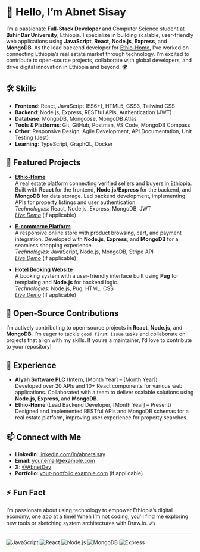 # 👋 Hello, I’m Abnet Sisay

I’m a passionate **Full-Stack Developer** and Computer Science student at **Bahir Dar University**, Ethiopia. I specialize in building scalable, user-friendly web applications using **JavaScript**, **React**, **Node.js**, **Express**, and **MongoDB**. As the lead backend developer for [Ethio-Home](https://github.com/your-username/Ethio-Home), I’ve worked on connecting Ethiopia’s real estate market through technology. I’m excited to contribute to open-source projects, collaborate with global developers, and drive digital innovation in Ethiopia and beyond. 🌍

## 🛠️ Skills
- **Frontend**: React, JavaScript (ES6+), HTML5, CSS3, Tailwind CSS
- **Backend**: Node.js, Express, RESTful APIs, Authentication (JWT)
- **Database**: MongoDB, Mongoose, MongoDB Atlas
- **Tools & Platforms**: Git, GitHub, Postman, VS Code, MongoDB Compass
- **Other**: Responsive Design, Agile Development, API Documentation, Unit Testing (Jest)
- **Learning**: TypeScript, GraphQL, Docker

## 🌟 Featured Projects
- **[Ethio-Home](https://github.com/your-username/Ethio-Home)**  
  A real estate platform connecting verified sellers and buyers in Ethiopia. Built with **React** for the frontend, **Node.js/Express** for the backend, and **MongoDB** for data storage. Led backend development, implementing APIs for property listings and user authentication.  
  *Technologies*: React, Node.js, Express, MongoDB, JWT  
  *[Live Demo](https://ethio-home.example.com)* (if applicable)

- **[E-commerce Platform](https://github.com/your-username/Ecommerce)**  
  A responsive online store with product browsing, cart, and payment integration. Developed with **Node.js**, **Express**, and **MongoDB** for a seamless shopping experience.  
  *Technologies*: JavaScript, Node.js, MongoDB, Stripe API  
  *[Live Demo](https://ecommerce.example.com)* (if applicable)

- **[Hotel Booking Website](https://github.com/your-username/Hotel-Booking)**  
  A booking system with a user-friendly interface built using **Pug** for templating and **Node.js** for backend logic.  
  *Technologies*: Node.js, Pug, HTML, CSS  
  *[Live Demo](https://hotel-booking.example.com)* (if applicable)

## 🚀 Open-Source Contributions
I’m actively contributing to open-source projects in **React**, **Node.js**, and **MongoDB**. I’m eager to tackle `good first issue` tasks and collaborate on projects that align with my skills. If you’re a maintainer, I’d love to contribute to your repository!

## 💼 Experience
- **Alyah Software PLC** (Intern, [Month Year] – [Month Year])  
  Developed over 20 APIs and 10+ React components for various web applications. Collaborated with a team to deliver scalable solutions using **Node.js**, **Express**, and **MongoDB**.  
- **Ethio-Home** (Lead Backend Developer, [Month Year] – Present)  
  Designed and implemented RESTful APIs and MongoDB schemas for a real estate platform, improving user experience for property searches.

## 📫 Connect with Me
- **LinkedIn**: [linkedin.com/in/abnetsisay](https://linkedin.com/in/your-linkedin)
- **Email**: [your.email@example.com](mailto:your.email@example.com)
- **X**: [@AbnetDev](https://x.com/your-x-handle)
- **Portfolio**: [your-portfolio.example.com](https://your-portfolio.example.com) (if applicable)

## ⚡ Fun Fact
I’m passionate about using technology to empower Ethiopia’s digital economy, one app at a time! When I’m not coding, you’ll find me exploring new tools or sketching system architectures with Draw.io. ✍️

---
![JavaScript](https://img.shields.io/badge/JavaScript-F7DF1E?style=flat&logo=javascript&logoColor=black)
![React](https://img.shields.io/badge/React-61DAFB?style=flat&logo=react&logoColor=black)
![Node.js](https://img.shields.io/badge/Node.js-339933?style=flat&logo=node.js&logoColor=white)
![MongoDB](https://img.shields.io/badge/MongoDB-47A248?style=flat&logo=mongodb&logoColor=white)
![Express](https://img.shields.io/badge/Express-000000?style=flat&logo=express&logoColor=white)
